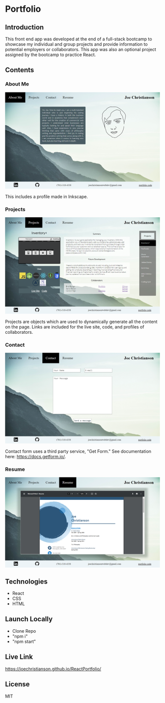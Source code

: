 # Portfolio

## Introduction

This front end app was developed at the end of a full-stack bootcamp to showcase my individual and group projects and provide information to potential employers or collaborators. This app was also an optional project assigned by the bootcamp to practice React. 

## Contents

### About Me

![about me screenshot](./screenshots/ss1.png)

This includes a profile made in Inkscape.

### Projects

![projects screenshot](./screenshots/ss2.png)

Projects are objects which are used to dynamically generate all the content on the page. Links are included for the live site, code, and profiles of collaborators.

### Contact

![contact screenshot](./screenshots/ss3.png)

Contact form uses a third party service, "Get Form." See documentation here: https://docs.getform.io/.

### Resume

![resume section screenshot](./screenshots/ss4.png)

## Technologies

- React
- CSS
- HTML

## Launch Locally

- Clone Repo
- "npm i"
- "npm start"

## Live Link

https://joechristianson.github.io/ReactPortfolio/

## License

MIT